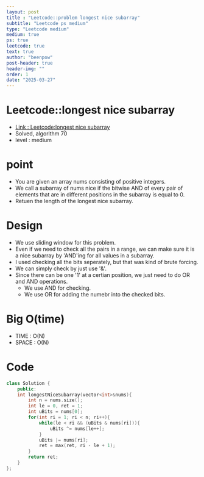 ```yaml
---
layout: post
title : "Leetcode::problem longest nice subarray"
subtitle: "Leetcode ps medium"
type: "Leetcode medium"
medium: true
ps: true
leetcode: true
text: true
author: "beenpow"
post-header: true
header-img: ""
order: 1
date: "2025-03-27"
---
```


# Leetcode::longest nice subarray
- [Link : Leetcode:longest nice subarray](https://leetcode.com/problems/longest-nice-subarray/submissions/1588022357/?envType=company&envId=google&favoriteSlug=google-thirty-days)
- Solved, algorithm 70
- level : medium

# point
- You are given an array nums consisting of positive integers.
- We call a subarray of nums nice if the bitwise AND of every pair of elements that are in different positions in the subarray is equal to 0.
- Retuen the length of the longest nice subarray.

# Design
- We use sliding window for this problem.
- Even if we need to check all the pairs in a range, we can make sure it is a nice subarray by 'AND'ing for all values in a subarray.
- I used checking all the bits seperately, but that was kind of brute forcing.
- We can simply check by just use '&'.
- Since there can be one '1' at a certian position, we just need to do OR and AND operations.
  - We use AND for checking.
  - We use OR for adding the numebr into the checked bits.

# Big O(time)
- TIME : O(N)
- SPACE : O(N)

# Code

```cpp
class Solution {
    public:
    int longestNiceSubarray(vector<int>&nums){
        int n = nums.size();
        int le = 0, ret = 1;
        int uBits = nums[0];
        for(int ri = 1; ri < n; ri++){
            while(le < ri && (uBits & nums[ri])){
                uBits ^= nums[le++];
            }
            uBits |= nums[ri];
            ret = max(ret, ri - le + 1);
        }
        return ret;
    }
};
```